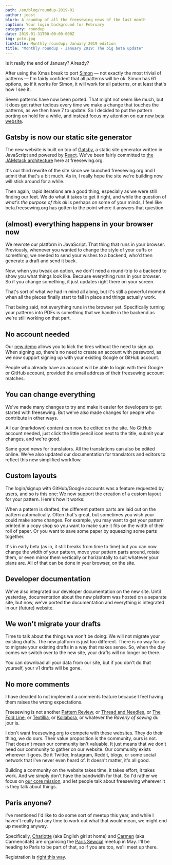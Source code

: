 ```yaml
---
path: /en/blog/roundup-2019-01
author: joost
blurb: A roundup of all the freesewing news of the last month
caption: Your login background for February
category: roundup
date: 2019-01-31T00:00:00.000Z
img: potm.jpg
linktitle: Monthly roundup; January 2019 edition
title: "Monthly roundup - January 2019: The big beta update"
---
```


Is it really the end of January? Already?

After using the Xmas break to port [Simon](/en/patterns/simon) — 
not exactly the most trivial of patterns — I'm fairly confident that
all patterns will be ok. Simon has 61 options, so if it works
for Simon, it will work for all patterns, or at least that's how I see it.

Seven patterns have now been ported. That might not seem like much,
but it does get rather tedious every time we make a change that touches the patterns, 
as we then have 7 to update.
So I decided to put the pattern porting on hold for a while, and instead focus 
my attention on [our new beta website](/en/). 

## Gatsby is now our static site generator

The new website is built on top of [Gatsby](https://www.gatsbyjs.org/), a static site generator
written in JavaScript and powered by [React](https://reactjs.org/). We've been fairly committed
to [the JAMstack architecture](/en/blog/freesewing-goes-jamstack) here at freesewing.org.

It's our third rewrite of the site since we launched freesewing.org and I admit that that's
a bit much. As in, I really hope the site we're building now will stick around for a while.

Then again, rapid iterations are a good thing, especially as we were still finding our feet.
We do what it takes to get it right, and while the question 
of *what's the purpose of this all* is perhaps on some of your minds, I feel 
like beta.freesewing.org has gotten to the point where it answers that question.

## (almost) everything happens in your browser now

We rewrote our platform in JavaScript. That thing that runs in your browser. 
Previously, whenever you wanted to change the style of your cuffs or something, we needed
to send your wishes to a backend, who'd then generate a draft and send it back.

Now, when you tweak an option, we don't need a round-trip to a backend to show you
what things look like. Because everything runs in your browser. So if you change something,
it just updates right there on your screen.

That's sort of what we had in mind all along, but it's still a powerful moment when
all the pieces finally start to fall in place and things actually work.

That being said, not everything runs in the browser yet. Specifically turning your 
patterns into PDFs is something that we handle in the backend as we're still
working on that part.  

## No account needed

Our [new demo](https://beta.freesewing.org/en/demo) allows you to kick the tires without 
the need to sign up. When signing up, there's no need to create an account with password, as
we now support signing up with your existing Google or GitHub account.

People who already have an account will be able to login with their Google or GitHub account,
provided the email address of their freesewing account matches.

## You can change everything

We've made many changes to try and make it easier for developers to get started with
freesewing. But we've also made changes for people who contribute in other ways.

All our (markdown) content can now be edited on the site. No GitHub account needed,
just click the little pencil icon next to the title, submit your changes, and we're good.

Same good news for translators. All the translations can also be edited online. We've
also updated our documentation for translators and editors to reflect this new simplified workflow.

## Custom layouts

The login/signup with GitHub/Google accounts was a feature requested by users, and so is this one:
We now support the creation of a custom layout for your pattern. Here's how it works:

When a pattern is drafted, the different pattern parts are laid out on the pattern automatically.
Often that's great, but sometimes you wish your could make some changes.
For example, you may want to get your pattern printed in a copy shop so you want to make 
sure it fits on the width of their roll of paper. Or you want to save some paper by squeezing
some parts together.

It's in early beta (as in, it still breaks from time to time) but you can now change the width
of your pattern, move your pattern parts around, rotate them, or even mirror them vertically
or horizontally to suit whatever your plans are. All of that can be done in your browser, on the site.

## Developer documentation

We've also integrated our developer documentation on the new site.
Until yesterday, documentation about the new platform was hosted on a separate site,
but now, we've ported the documentation and everything is integrated in our (future) website.

## We won't migrate your drafts

Time to talk about the things we won't be doing: We will not migrate your existing drafts.
The new platform is just too different. There is no way for us to migrate your existing drafts
in a way that makes sense. So, when the day comes we switch over to the new site, your drafts
will no longer be there.

You can download all your data from our site, but if you don't do that yourself, 
your v1 drafts will be gone.

## No more comments

I have decided to not implement a comments feature because I feel having them
raises the wrong expectations. 

Freesewing is not another [Pattern Review](https://sewing.patternreview.com/), 
or [Thread and Needles](https://www.threadandneedles.org/), 
or [The Fold Line](https://thefoldline.com/), 
or [Textillia](https://www.textillia.com/), 
or [Kollabora](http://www.kollabora.com/), 
or whatever the *Raverly of sewing* du jour is.

I don't want freesewing.org to compete with these websites. They
do their thing, we do ours. Their value proposition is the community, ours is not.
That doesn't mean our community isn't valuable. It just means that we don't
need our community to gather on our website. Our community exists wherever it
goes. Be it Twitter, Instagram, Reddit, blogs, or some social network that I've never
even heard of. It doesn't matter, it's all good.

Building a community on the website takes time, it takes effort, it takes work.
And we simply don't have the bandwidth for that. So I'd rather we focus 
on [our core mission](/en/docs/faq/#whats-your-end-game), and let people talk 
about freesewing wherever it is they talk about things.

## Paris anyone?

I've mentioned I'd like to do some sort of meetup this year, and while I haven't really 
had any time to work out what that would mean, we might end up meeting anyway.

Specifically, [Charlotte](https://englishgirlathome.com/) (aka English girl at home) 
and [Carmen](https://www.carmencitab.com/) (aka CarmencitaB) are organising the
[Paris Sewcial](https://englishgirlathome.com/2019/01/23/paris-sewcial-paris-coud-2019-registration-open/)
meetup in May. I'll be heading to Paris to be part of that, so if you
are too, we'll meet up there.

Registration is 
[right this way](https://www.eventbrite.co.uk/e/paris-sewcial-paris-coud-registration-54520802187). 

